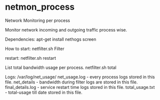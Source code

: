 # netmon_process
Network Monitoring per process

Monitor network incoming and outgoing traffic process wise.

Dependencies:
apt-get install nethogs screen

How to start:
netfilter.sh Filter

restart:
netfilter.sh restart

List total bandwidth usage per process.
netfilter.sh total

Logs:
/var/log/net_usage/
net_usage.log - every process logs stored in this file.
net_details - bandwidth during filter logs are stored in this file.
final_details.log - service restart time logs stored in this file.
total_usage.txt - total-usage till date stored in this file.

